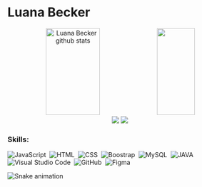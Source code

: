 # Luana Becker

<div align="center">  
  <img width="49%" height="195px" src="https://github-readme-stats.vercel.app/api?username=LuanaBecker24&show_icons=true&count_private=true&hide_border=true&title_color=00bfbf&icon_color=00bfbf&text_color=c9d1d9&bg_color=0d1117" alt="Luana Becker github stats" /> 
  <img width="41%" height="195px" src="https://github-readme-stats.vercel.app/api/top-langs/?username=LuanaBecker24&layout=compact&hide_border=true&title_color=00bfbf&text_color=00bfbf&bg_color=0d1117" />
</div>

<div> 
    <div align="center">
  <a href="https://instagram.com/_luana.becker_" target="_blank"><img src="https://img.shields.io/badge/-Instagram-%23E4405F?style=for-the-badge&logo=instagram&logoColor=white" target="_blank"></a>
  <a href = "mailto:beckerluana71@gmail.com"><img src="https://img.shields.io/badge/-Gmail-%23333?style=for-the-badge&logo=gmail&logoColor=white" target="_blank"></a> 
      </div>
 </div>
 
 ### Skills:
![JavaScript](https://img.shields.io/badge/-JavaScript-0D1117?style=for-the-badge&logo=javascript&labelColor=0D1117&textColor=0D1117)&nbsp;
![HTML](https://img.shields.io/badge/-HTML5-0D1117?style=for-the-badge&logo=html5&logoColor=1572B6&labelColor=0D1117)&nbsp;
![CSS](https://img.shields.io/badge/-CSS-0D1117?style=for-the-badge&logo=CSS3&logoColor=1572B6&labelColor=0D1117)&nbsp;
![Boostrap](https://img.shields.io/badge/-boostrap-0D1117?style=for-the-badge&logo=bootstrap&labelColor=0D1117)&nbsp;
![MySQL](https://img.shields.io/badge/-mysql-0D1117?style=for-the-badge&logo=mysql&labelColor=0D1117)&nbsp;
![JAVA](https://img.shields.io/badge/-java-0D1117?style=for-the-badge&logo=java&labelColor=0D1117&textColor=0D1117)&nbsp;
![Visual Studio Code](https://img.shields.io/badge/-Visual%20Studio%20Code-0D1117?style=for-the-badge&logo=visual-studio-code&logoColor=007ACC&labelColor=0D1117)&nbsp;
![GitHub](https://img.shields.io/badge/-GitHub-0D1117?style=for-the-badge&logo=github&labelColor=0D1117)&nbsp;
![Figma](https://img.shields.io/badge/-figma-0D1117?style=for-the-badge&logo=figma&labelColor=0D1117)&nbsp;

![Snake animation](https://github.com/LuanaBecker24)
